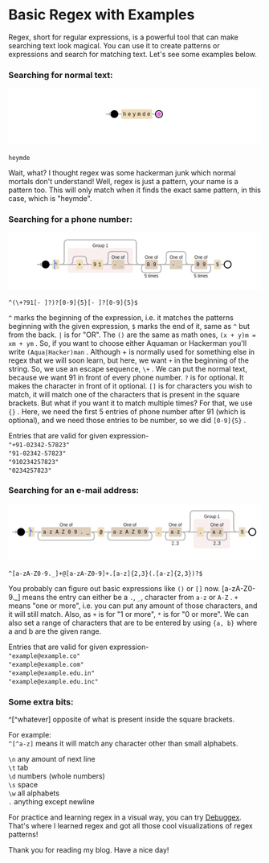 # Basic Regex with Examples

Regex, short for regular expressions, is a powerful tool that can make searching text look magical. You can use it to create patterns or expressions and search for matching text. Let's see some examples below.

### Searching for normal text:

![normal text](./assets/basic-regex_1.png)

`heymde`

Wait, what? I thought regex was some hackerman junk which normal mortals don't understand! Well, regex is just a pattern, your name is a pattern too. This will only match when it finds the exact same pattern, in this case, which is "heymde".

### Searching for a phone number:

![phone number](./assets/basic-regex_2.png)

`^(\+?91[- ]?)?[0-9]{5}[- ]?[0-9]{5}$`

`^` marks the beginning of the expression, i.e. it matches the patterns beginning with the given expression, `$` marks the end of it, same as `^` but from the back. `|` is for "OR". The `()` are the same as math ones, `(x + y)m = xm + ym` . So, if you want to choose either Aquaman or Hackerman you'll write `(Aqua|Hacker)man` . Although + is normally used for something else in regex that we will soon learn, but here, we want `+` in the beginning of the string. So, we use an escape sequence, `\+` . We can put the normal text, because we want 91 in front of every phone number. `?` is for optional. It makes the character in front of it optional. `[]` is for characters you wish to match, it will match one of the characters that is present in the square brackets. But what if you want it to match multiple times? For that, we use `{}` . Here, we need the first 5 entries of phone number after 91 (which is optional), and we need those entries to be number, so we did `[0-9]{5}` .

Entries that are valid for given expression-  
`"+91-02342-57823"`  
`"91-02342-57823"`  
`"910234257823"`  
`"0234257823"`

### Searching for an e-mail address:

![email](./assets/basic-regex_3.png)

`^[a-zA-Z0-9._]+@[a-zA-Z0-9]+.[a-z]{2,3}(.[a-z]{2,3})?$`

You probably can figure out basic expressions like `()` or `[]` now. \[a-zA-Z0-9.\_\] means the entry can either be a `.`, `_`, character from `a-z` or `A-Z` . `+` means "one or more", i.e. you can put any amount of those characters, and it will still match. Also, as `+` is for "1 or more", `*` is for "0 or more". We can also set a range of characters that are to be entered by using `{a, b}` where a and b are the given range.

Entries that are valid for given expression-  
`"example@example.co"`  
`"example@example.com"`  
`"example@example.edu.in"`  
`"example@example.edu.inc"`

### Some extra bits:

^\[^whatever\] opposite of what is present inside the square brackets.

For example:  
`^[^a-z]` means it will match any character other than small alphabets.

`\n` any amount of next line  
`\t` tab  
`\d` numbers (whole numbers)  
`\s` space  
`\w` all alphabets  
`.` anything except newline

For practice and learning regex in a visual way, you can try [Debuggex](https://www.debuggex.com/). That's where I learned regex and got all those cool visualizations of regex patterns!

Thank you for reading my blog. Have a nice day!